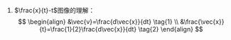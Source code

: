 1. $\frac{x}{t}-t$图像的理解：
$$
\begin{align}
&\vec{v}=\frac{d\vec{x}}{dt} \tag{1} \\
&\frac{\vec{x}}{t}=\frac{1}{2}\frac{d\vec{x}}{dt} \tag{2}
\end{align}
$$